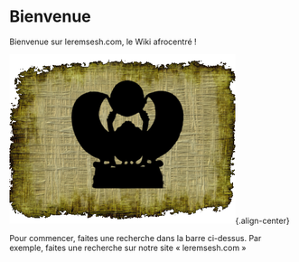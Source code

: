 <!-- TITLE: LEREMSESH.COM -->
<!-- SUBTITLE: Page d'acceuil -->


# Bienvenue
Bienvenue sur leremsesh.com, le Wiki afrocentré !

![Logo Leremsesh Com](/uploads/logo/logo-leremsesh-com.png "Logo Leremsesh Com"){.align-center}

Pour commencer, faites une recherche dans la barre ci-dessus. Par exemple, faites une recherche sur notre site « leremsesh.com »